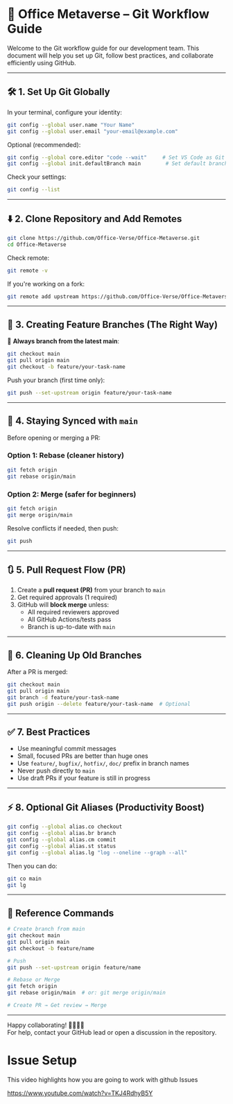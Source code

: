 # 🧠 Office Metaverse – Git Workflow Guide

Welcome to the Git workflow guide for our development team. This document will help you set up Git, follow best practices, and collaborate efficiently using GitHub.

---

## 🛠️ 1. Set Up Git Globally

In your terminal, configure your identity:

```bash
git config --global user.name "Your Name"
git config --global user.email "your-email@example.com"
```

Optional (recommended):

```bash
git config --global core.editor "code --wait"     # Set VS Code as Git editor
git config --global init.defaultBranch main        # Set default branch as main
```

Check your settings:

```bash
git config --list
```

---

## ⬇️ 2. Clone Repository and Add Remotes

```bash
git clone https://github.com/Office-Verse/Office-Metaverse.git
cd Office-Metaverse
```

Check remote:

```bash
git remote -v
```

If you're working on a fork:

```bash
git remote add upstream https://github.com/Office-Verse/Office-Metaverse.git
```

---

## 🌱 3. Creating Feature Branches (The Right Way)

🚨 **Always branch from the latest main**:

```bash
git checkout main
git pull origin main
git checkout -b feature/your-task-name
```

Push your branch (first time only):

```bash
git push --set-upstream origin feature/your-task-name
```

---

## 🔁 4. Staying Synced with `main`

Before opening or merging a PR:

### Option 1: Rebase (cleaner history)

```bash
git fetch origin
git rebase origin/main
```

### Option 2: Merge (safer for beginners)

```bash
git fetch origin
git merge origin/main
```

Resolve conflicts if needed, then push:

```bash
git push
```

---

## 🔃 5. Pull Request Flow (PR)

1. Create a **pull request (PR)** from your branch to `main`
2. Get required approvals (1 required)
3. GitHub will **block merge** unless:
   - All required reviewers approved
   - All GitHub Actions/tests pass
   - Branch is up-to-date with `main`

---

## 🧼 6. Cleaning Up Old Branches

After a PR is merged:

```bash
git checkout main
git pull origin main
git branch -d feature/your-task-name
git push origin --delete feature/your-task-name  # Optional
```

---

## ✅ 7. Best Practices

- Use meaningful commit messages
- Small, focused PRs are better than huge ones
- Use `feature/`, `bugfix/`, `hotfix/`, `doc/` prefix in branch names
- Never push directly to `main`
- Use draft PRs if your feature is still in progress

---

## ⚡ 8. Optional Git Aliases (Productivity Boost)

```bash
git config --global alias.co checkout
git config --global alias.br branch
git config --global alias.cm commit
git config --global alias.st status
git config --global alias.lg "log --oneline --graph --all"
```

Then you can do:

```bash
git co main
git lg
```

---

## 📌 Reference Commands

```bash
# Create branch from main
git checkout main
git pull origin main
git checkout -b feature/name

# Push
git push --set-upstream origin feature/name

# Rebase or Merge
git fetch origin
git rebase origin/main  # or: git merge origin/main

# Create PR → Get review → Merge
```

---

Happy collaborating! 👨‍💻👩‍💻  
For help, contact your GitHub lead or open a discussion in the repository.

# Issue Setup

This video highlights how you are going to work with github Issues

https://www.youtube.com/watch?v=TKJ4RdhyB5Y


